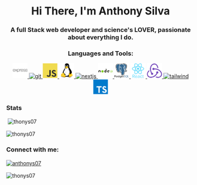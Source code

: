 <h1 align="center">Hi There, I'm Anthony Silva</h1>
<h3 align="center">A full Stack web developer and science's LOVER, passionate about everything I do.</h3>


<div align="center">
<h3>Languages and Tools:</h3>
<p> <a href="https://expressjs.com" target="_blank" rel="noreferrer"> <img src="https://raw.githubusercontent.com/devicons/devicon/master/icons/express/express-original-wordmark.svg" alt="express" width="40" height="40"/> </a> <a href="https://git-scm.com/" target="_blank" rel="noreferrer"> <img src="https://www.vectorlogo.zone/logos/git-scm/git-scm-icon.svg" alt="git" width="40" height="40"/> </a> <a href="https://developer.mozilla.org/en-US/docs/Web/JavaScript" target="_blank" rel="noreferrer"> <img src="https://raw.githubusercontent.com/devicons/devicon/master/icons/javascript/javascript-original.svg" alt="javascript" width="40" height="40"/> </a> <a href="https://www.linux.org/" target="_blank" rel="noreferrer"> <img src="https://raw.githubusercontent.com/devicons/devicon/master/icons/linux/linux-original.svg" alt="linux" width="40" height="40"/> </a> <a href="https://nextjs.org/" target="_blank" rel="noreferrer"> <img src="https://cdn.worldvectorlogo.com/logos/nextjs-2.svg" alt="nextjs" width="40" height="40"/> </a> <a href="https://nodejs.org" target="_blank" rel="noreferrer"> <img src="https://raw.githubusercontent.com/devicons/devicon/master/icons/nodejs/nodejs-original-wordmark.svg" alt="nodejs" width="40" height="40"/> </a> <a href="https://www.postgresql.org" target="_blank" rel="noreferrer"> <img src="https://raw.githubusercontent.com/devicons/devicon/master/icons/postgresql/postgresql-original-wordmark.svg" alt="postgresql" width="40" height="40"/> </a> <a href="https://reactjs.org/" target="_blank" rel="noreferrer"> <img src="https://raw.githubusercontent.com/devicons/devicon/master/icons/react/react-original-wordmark.svg" alt="react" width="40" height="40"/> </a> <a href="https://redux.js.org" target="_blank" rel="noreferrer"> <img src="https://raw.githubusercontent.com/devicons/devicon/master/icons/redux/redux-original.svg" alt="redux" width="40" height="40"/> </a> <a href="https://tailwindcss.com/" target="_blank" rel="noreferrer"> <img src="https://www.vectorlogo.zone/logos/tailwindcss/tailwindcss-icon.svg" alt="tailwind" width="40" height="40"/> </a> <a href="https://www.typescriptlang.org/" target="_blank" rel="noreferrer"> <img src="https://raw.githubusercontent.com/devicons/devicon/master/icons/typescript/typescript-original.svg" alt="typescript" width="40" height="40"/> </a> </p>
</div>

<h3 align="left"> Stats</h3>
<div align="center>
 
  <p><img align="center" src="https://github-readme-stats.vercel.app/api/top-langs?username=thonys07&show_icons=true&locale=en&layout=compact" alt="thonys07" /></p>

<p>&nbsp;<img align="center" src="https://github-readme-stats.vercel.app/api?username=thonys07&show_icons=true&locale=en" alt="thonys07" /></p>

<p><img align="center" src="https://github-readme-streak-stats.herokuapp.com/?user=thonys07&" alt="thonys07" /></p>
</div>

<h3 align="left">Connect with me:</h3>
<p align="left"><a href="https://linkedin.com/in/anthonys07" target="blank"><img align="center" src="https://raw.githubusercontent.com/rahuldkjain/github-profile-readme-generator/master/src/images/icons/Social/linked-in-alt.svg" alt="anthonys07" height="30" width="40" /></a>
</p>

<p><img align="center" src="https://github-readme-stats.vercel.app/api/top-langs?username=thonys07&show_icons=true&locale=en&layout=compact" alt="thonys07" /></p>
